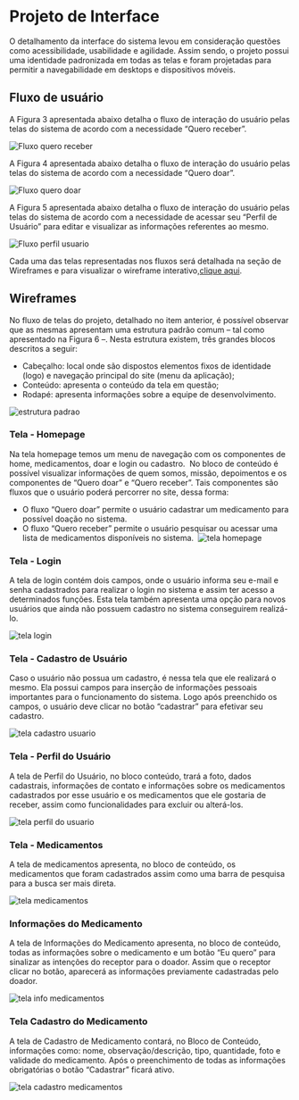 # Projeto de Interface

O detalhamento da interface do sistema levou em consideração questões como acessibilidade, usabilidade e agilidade. Assim sendo, o projeto possui uma identidade padronizada em todas as telas e foram projetadas para permitir a navegabilidade em desktops e dispositivos móveis.

## Fluxo de usuário

A Figura 3 apresentada abaixo detalha o fluxo de interação do usuário pelas telas do sistema de acordo com a necessidade “Quero receber”.

![Fluxo quero receber](img/fluxo_quero_receber.png)

A Figura 4 apresentada abaixo detalha o fluxo de interação do usuário pelas telas do sistema de acordo com a necessidade “Quero doar”.

![Fluxo quero doar](img/fluxo_quero_doar.png)

A Figura 5 apresentada abaixo detalha o fluxo de interação do usuário pelas telas do sistema de acordo com a necessidade de acessar seu “Perfil de Usuário” para editar e visualizar as informações referentes ao mesmo.

![Fluxo perfil usuario](img/fluxo_perfil_usuario.png)

Cada uma das telas representadas nos fluxos será detalhada na seção de Wireframes e para visualizar o wireframe interativo,[clique aqui](<https://www.figma.com/file/Y7PikQcB8ZZHwyp0ttTr0X/Projeto---REDOM-PET-(Rede-de-Doa%C3%A7%C3%A3o-de-Medicamentos-para-Pet)?node-id=0%3A1>).

## Wireframes

No fluxo de telas do projeto, detalhado no item anterior, é possível observar que as mesmas apresentam uma estrutura padrão comum – tal como apresentado na Figura 6 –. Nesta estrutura existem, três grandes blocos descritos a seguir:

- Cabeçalho: local onde são dispostos elementos fixos de identidade (logo) e navegação principal do site (menu da aplicação);
- Conteúdo: apresenta o conteúdo da tela em questão;
- Rodapé: apresenta informações sobre a equipe de desenvolvimento.

![estrutura padrao](img/estrutura_padrao.png)

### Tela - Homepage

Na tela homepage temos um menu de navegação com os componentes de home, medicamentos, doar e login ou cadastro. 
No bloco de conteúdo é possível visualizar informações de quem somos, missão, depoimentos e os componentes de “Quero doar” e “Quero receber”. Tais componentes são fluxos que o usuário poderá percorrer no site, dessa forma:

- O fluxo “Quero doar” permite o usuário cadastrar um medicamento para possível doação no sistema.
- O fluxo “Quero receber” permite o usuário pesquisar ou acessar uma lista de medicamentos disponíveis no sistema. 
  ![tela homepage](img/home_page.png)

### Tela - Login

A tela de login contém dois campos, onde o usuário informa seu e-mail e senha cadastrados para realizar o login no sistema e assim ter acesso a determinados funções. Esta tela também apresenta uma opção para novos usuários que ainda não possuem cadastro no sistema conseguirem realizá-lo.

![tela login](img/login.png)

### Tela - Cadastro de Usuário

Caso o usuário não possua um cadastro, é nessa tela que ele realizará o mesmo. Ela possui campos para inserção de informações pessoais importantes para o funcionamento do sistema. Logo após preenchido os campos, o usuário deve clicar no botão “cadastrar” para efetivar seu cadastro.

![tela cadastro usuario](img/cadastro_usuario.png)

### Tela - Perfil do Usuário

A tela de Perfil do Usuário, no bloco conteúdo, trará a foto, dados cadastrais, informações de contato e informações sobre os medicamentos cadastrados por esse usuário e os medicamentos que ele gostaria de receber, assim como funcionalidades para excluir ou alterá-los.

![tela perfil do usuario](img/perfil_usuario.png)

### Tela - Medicamentos

A tela de medicamentos apresenta, no bloco de conteúdo, os medicamentos que foram cadastrados assim como uma barra de pesquisa para a busca ser mais direta.

![tela medicamentos](img/medicamentos.png)

### Informações do Medicamento

A tela de Informações do Medicamento apresenta, no bloco de conteúdo, todas as informações sobre o medicamento e um botão “Eu quero” para sinalizar as intenções do receptor para o doador. Assim que o receptor clicar no botão, aparecerá as informações previamente cadastradas pelo doador.

![tela info medicamentos](img/info_medicamentos.png)

### Tela Cadastro do Medicamento

A tela de Cadastro de Medicamento contará, no Bloco de Conteúdo, informações como: nome, observação/descrição, tipo, quantidade, foto e validade do medicamento. Após o preenchimento de todas as informações obrigatórias o botão “Cadastrar” ficará ativo.

![tela cadastro medicamentos](img/cadastro_medicamentos.png)
